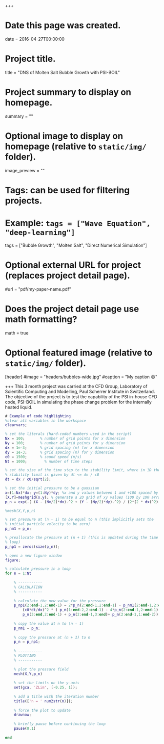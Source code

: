 +++
# Date this page was created.
date = 2016-04-27T00:00:00

# Project title.
title = "DNS of Molten Salt Bubble Growth with PSI-BOIL"

# Project summary to display on homepage.
summary = ""

# Optional image to display on homepage (relative to `static/img/` folder).
image_preview = ""

# Tags: can be used for filtering projects.
# Example: `tags = ["Wave Equation", "deep-learning"]`
tags = ["Bubble Growth", "Molten Salt", "Direct Numerical Simulation"]

# Optional external URL for project (replaces project detail page).
#url = "pdf/my-paper-name.pdf"

# Does the project detail page use math formatting?
math = true

# Optional featured image (relative to `static/img/` folder).
[header]
#image = "headers/bubbles-wide.jpg"
#caption = "My caption :smile:"


+++
This 3 month project was carried at the CFD Group, Laboratory of Scientific Computing and Modelling, Paul Scherrer Institute in Switzerland. The objective of the project is to test the capability of the PSI in-house CFD code, PSI-BOIL in simulating the phase change problem for the internally heated liquid. 

```matlab
# Example of code highlighting
%clear all variables in the workspace
clearvars;

% set the literals (hard-coded numbers used in the script)
Nx = 100;       % number of grid points for x dimension
Ny = 100;       % number of grid points for y dimension
dx = 1e-3;      % grid spacing (m) for x dimension
dy = 1e-3;      % grid spacing (m) for y dimension
c0 = 1500;      % sound speed (m/s)
Nt = 1000;        % number of time steps

% set the size of the time step to the stability limit, where in 1D the
% stability limit is given by dt <= dx / c0
dt = dx / c0/sqrt(2);

% set the initial pressure to be a gaussian
x=(1:Nx)*dx; y=(1:Ny)*dy; %x and y values between 1 and +100 spaced by 1,(100 values)
[X,Y]=meshgrid(x,y); % generate a 2D grid of xy values (100 by 100 arrays), X(i,j) = x(j) and Y(i,j) = y(i) 
p_n = exp(-( (X - (Nx/2)*dx).^2 + (Y - (Ny/2)*dy).^2) / (2*(2 * dx)^2)); 

%mesh(X,Y,p_n)

% set pressure at (n - 1) to be equal to n (this implicitly sets the
% initial particle velocity to be zero)
p_nm1 = p_n;

% preallocate the pressure at (n + 1) (this is updated during the time
% loop)
p_np1 = zeros(size(p_n));

% open a new figure window
figure;

% calculate pressure in a loop
for n = 1:Nt
    
    % -----------
    % CALCULATION
    % -----------
    
    % calculate the new value for the pressure
    p_np1(2:end-1,2:end-1) = 2*p_n(2:end-1,2:end-1) - p_nm1(2:end-1,2:end-1) + ...
        (c0*dt/dx)^2 * ( p_n(1:end-2,2:end-1) - 4*p_n(2:end-1,2:end-1) + ...
        p_n(3:end,2:end-1) + p_n(2:end-1,3:end)+ p_n(2:end-1,1:end-2));
    
    % copy the value at n to (n - 1)
    p_nm1 = p_n;
    
    % copy the pressure at (n + 1) to n
    p_n = p_np1;
    
    % -----------
    % PLOTTING
    % -----------
    
    % plot the pressure field
    mesh(X,Y,p_n)
    
    % set the limits on the y-axis
    set(gca, 'ZLim', [-0.25, 1]);
    
    % add a title with the iteration number
    title(['n = ' num2str(n)]);
    
    % force the plot to update
    drawnow;
    
    % briefly pause before continuing the loop
    pause(0.1)
        
end
```
